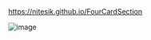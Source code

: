 https://nitesik.github.io/FourCardSection

![image](https://user-images.githubusercontent.com/54138969/195002006-bdae0dcd-f7d8-49e0-887f-5799c3c5ce33.png)
